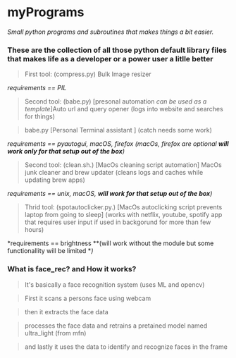 # myPrograms
*Small python programs and subroutines that makes things a bit easier.*

### These are the collection of all those python default library files that makes life as a developer or a power user a litlle better


> First tool: (compress.py) Bulk Image resizer 

*requirements == PIL*


> Second tool: (babe.py) [presonal automation *can be used as a template*]Auto url and query opener (logs into website and searches for things)

> babe.py [Personal Terminal assistant ] (catch needs some work)

*requirements == pyautogui, macOS, firefox (macOs, firefox are optional **will work only for that setup out of the box**)*


> Second tool: (clean.sh.) [MacOs cleaning script automation] MacOs junk cleaner and brew updater (cleans logs and caches while updating brew apps)

*requirements == unix, macOS,  **will work for that setup out of the box**)*

> Thrid tool: (spotautoclicker.py.) [MacOs autoclicking script prevents laptop from going to sleep] (works with netflix, youtube, spotify app that requires user input if used in backgorund for more than few hours)

*requirements == brightness  **(will work without the module but some functionallity will be limited **)*


### What is face_rec? and How it works?

> It's basically a face recognition system (uses ML and opencv)

> First it  scans a persons face using webcam

> then it extracts the face data

> processes the face data and retrains a pretained model named ultra_light (from mfn)

> and lastly it uses the data to identify and recognize faces in the frame
